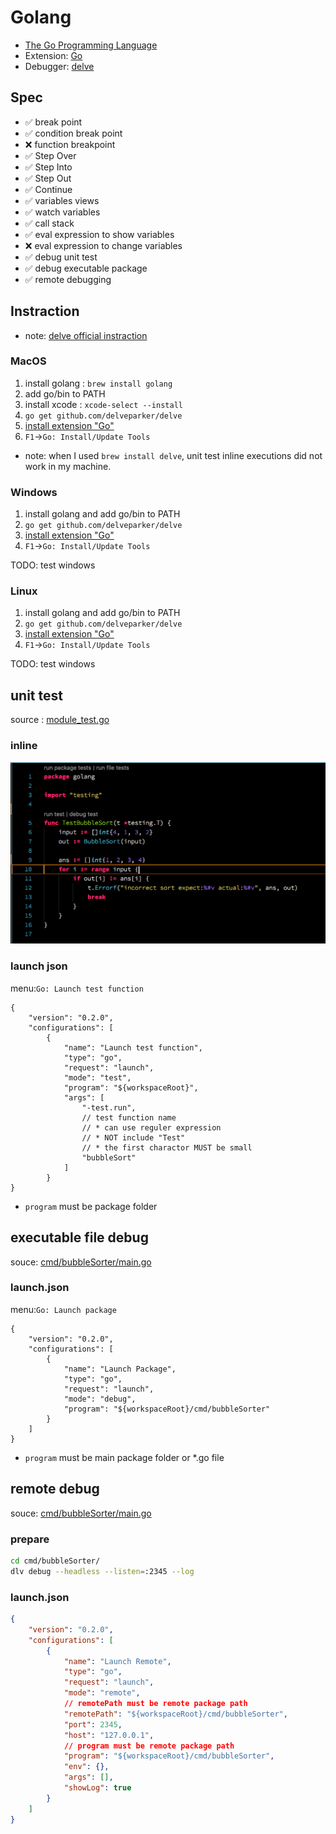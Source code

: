 # Golang

* [The Go Programming Language](https://golang.org/)
* Extension: [Go](https://marketplace.visualstudio.com/items?itemName=lukehoban.Go)
* Debugger: [delve](https://github.com/derekparker/delve)

## Spec

* ✅ break point
* ✅ condition break point
* ❌ function breakpoint
* ✅ Step Over
* ✅ Step Into
* ✅ Step Out
* ✅ Continue
* ✅ variables views
* ✅ watch variables
* ✅ call stack
* ✅ eval expression to show variables
* ❌ eval expression to change variables
* ✅ debug unit test
* ✅ debug executable package
* ✅ remote debugging

## Instraction

* note: [delve official instraction](https://github.com/derekparker/delve/tree/master/Documentation/installation)

### MacOS

1. install golang : `brew install golang`
1. add go/bin to PATH
2. install xcode : `xcode-select --install`
2. `go get github.com/delveparker/delve`
3. [install extension "Go"](https://marketplace.visualstudio.com/items?itemName=lukehoban.Go)
4. `F1`->`Go: Install/Update Tools`

* note: when I used `brew install delve`, unit test inline executions did not work in my machine.

### Windows

1. install golang and add go/bin to PATH
2. `go get github.com/delveparker/delve`
3. [install extension "Go"](https://marketplace.visualstudio.com/items?itemName=lukehoban.Go)
4. `F1`->`Go: Install/Update Tools`

TODO: test windows

### Linux

1. install golang and add go/bin to PATH
2. `go get github.com/delveparker/delve`
3. [install extension "Go"](https://marketplace.visualstudio.com/items?itemName=lukehoban.Go)
4. `F1`->`Go: Install/Update Tools`

TODO: test windows

## unit test

source : [module_test.go](module_test.go)

### inline

![inline unit test](inline_unit_test.png)

### launch json

menu:`Go: Launch test function`

```
{
	"version": "0.2.0",
	"configurations": [
		{
			"name": "Launch test function",
			"type": "go",
			"request": "launch",
			"mode": "test",
			"program": "${workspaceRoot}",
			"args": [
				"-test.run",
				// test function name
				// * can use reguler expression
				// * NOT include "Test"
				// * the first charactor MUST be small
				"bubbleSort"
			]
		}
}
```

* `program` must be package folder

## executable file debug

souce: [cmd/bubbleSorter/main.go](cmd/bubbleSorter/main.go)

### launch.json

menu:`Go: Launch package`

```
{
	"version": "0.2.0",
	"configurations": [
		{
			"name": "Launch Package",
			"type": "go",
			"request": "launch",
			"mode": "debug",
			"program": "${workspaceRoot}/cmd/bubbleSorter"
		}
	]
}
```

* `program` must be main package folder or *.go file

## remote debug

souce: [cmd/bubbleSorter/main.go](cmd/bubbleSorter/main.go)

### prepare

```sh
cd cmd/bubbleSorter/
dlv debug --headless --listen=:2345 --log
```

### launch.json

```json
{
	"version": "0.2.0",
	"configurations": [
		{
			"name": "Launch Remote",
			"type": "go",
			"request": "launch",
			"mode": "remote",
			// remotePath must be remote package path
			"remotePath": "${workspaceRoot}/cmd/bubbleSorter",
			"port": 2345,
			"host": "127.0.0.1",
			// program must be remote package path
			"program": "${workspaceRoot}/cmd/bubbleSorter",
			"env": {},
			"args": [],
			"showLog": true
		}
	]
}
```
